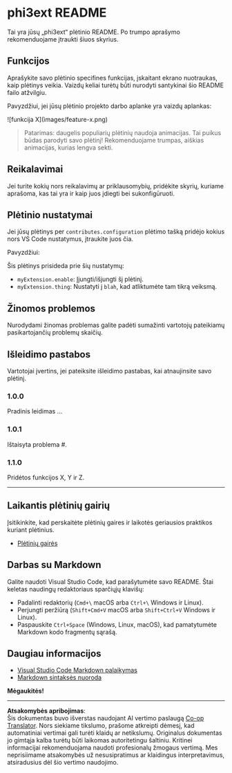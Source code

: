 <!--
CO_OP_TRANSLATOR_METADATA:
{
  "original_hash": "be0b2937160c486180ded27e4f14adeb",
  "translation_date": "2025-09-12T15:01:26+00:00",
  "source_file": "code/07.Lab/01/AIPC/extensions/phi3ext/README.md",
  "language_code": "lt"
}
-->
# phi3ext README

Tai yra jūsų „phi3ext“ plėtinio README. Po trumpo aprašymo rekomenduojame įtraukti šiuos skyrius.

## Funkcijos

Aprašykite savo plėtinio specifines funkcijas, įskaitant ekrano nuotraukas, kaip plėtinys veikia. Vaizdų keliai turėtų būti nurodyti santykinai šio README failo atžvilgiu.

Pavyzdžiui, jei jūsų plėtinio projekto darbo aplanke yra vaizdų aplankas:

\!\[funkcija X\]\(images/feature-x.png\)

> Patarimas: daugelis populiarių plėtinių naudoja animacijas. Tai puikus būdas parodyti savo plėtinį! Rekomenduojame trumpas, aiškias animacijas, kurias lengva sekti.

## Reikalavimai

Jei turite kokių nors reikalavimų ar priklausomybių, pridėkite skyrių, kuriame aprašoma, kas tai yra ir kaip juos įdiegti bei sukonfigūruoti.

## Plėtinio nustatymai

Jei jūsų plėtinys per `contributes.configuration` plėtimo tašką pridėjo kokius nors VS Code nustatymus, įtraukite juos čia.

Pavyzdžiui:

Šis plėtinys prisideda prie šių nustatymų:

* `myExtension.enable`: Įjungti/išjungti šį plėtinį.
* `myExtension.thing`: Nustatyti į `blah`, kad atliktumėte tam tikrą veiksmą.

## Žinomos problemos

Nurodydami žinomas problemas galite padėti sumažinti vartotojų pateikiamų pasikartojančių problemų skaičių.

## Išleidimo pastabos

Vartotojai įvertins, jei pateiksite išleidimo pastabas, kai atnaujinsite savo plėtinį.

### 1.0.0

Pradinis leidimas ...

### 1.0.1

Ištaisyta problema #.

### 1.1.0

Pridėtos funkcijos X, Y ir Z.

---

## Laikantis plėtinių gairių

Įsitikinkite, kad perskaitėte plėtinių gaires ir laikotės geriausios praktikos kuriant plėtinius.

* [Plėtinių gairės](https://code.visualstudio.com/api/references/extension-guidelines?WT.mc_id=aiml-137032-kinfeylo)

## Darbas su Markdown

Galite naudoti Visual Studio Code, kad parašytumėte savo README. Štai keletas naudingų redaktoriaus sparčiųjų klavišų:

* Padalinti redaktorių (`Cmd+\` macOS arba `Ctrl+\` Windows ir Linux).
* Perjungti peržiūrą (`Shift+Cmd+V` macOS arba `Shift+Ctrl+V` Windows ir Linux).
* Paspauskite `Ctrl+Space` (Windows, Linux, macOS), kad pamatytumėte Markdown kodo fragmentų sąrašą.

## Daugiau informacijos

* [Visual Studio Code Markdown palaikymas](http://code.visualstudio.com/docs/languages/markdown?WT.mc_id=aiml-137032-kinfeylo)
* [Markdown sintaksės nuoroda](https://help.github.com/articles/markdown-basics/)

**Mėgaukitės!**

---

**Atsakomybės apribojimas**:  
Šis dokumentas buvo išverstas naudojant AI vertimo paslaugą [Co-op Translator](https://github.com/Azure/co-op-translator). Nors siekiame tikslumo, prašome atkreipti dėmesį, kad automatiniai vertimai gali turėti klaidų ar netikslumų. Originalus dokumentas jo gimtąja kalba turėtų būti laikomas autoritetingu šaltiniu. Kritinei informacijai rekomenduojama naudoti profesionalų žmogaus vertimą. Mes neprisiimame atsakomybės už nesusipratimus ar klaidingus interpretavimus, atsiradusius dėl šio vertimo naudojimo.